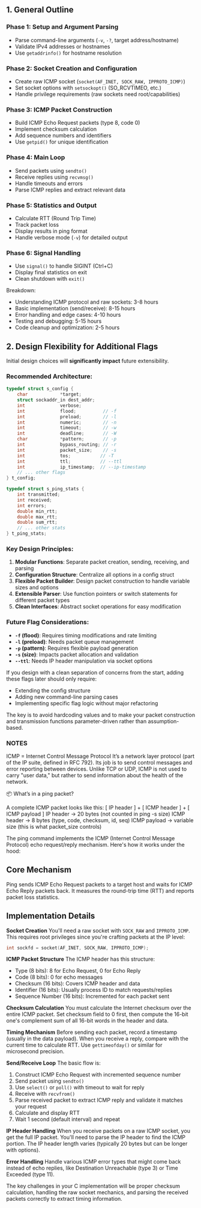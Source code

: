 
## 1. General Outline

### Phase 1: Setup and Argument Parsing
- Parse command-line arguments (`-v`, `-?`, target address/hostname)
- Validate IPv4 addresses or hostnames
- Use `getaddrinfo()` for hostname resolution

### Phase 2: Socket Creation and Configuration
- Create raw ICMP socket (`socket(AF_INET, SOCK_RAW, IPPROTO_ICMP)`)
- Set socket options with `setsockopt()` (SO_RCVTIMEO, etc.)
- Handle privilege requirements (raw sockets need root/capabilities)

### Phase 3: ICMP Packet Construction
- Build ICMP Echo Request packets (type 8, code 0)
- Implement checksum calculation
- Add sequence numbers and identifiers
- Use `getpid()` for unique identification

### Phase 4: Main Loop
- Send packets using `sendto()`
- Receive replies using `recvmsg()`
- Handle timeouts and errors
- Parse ICMP replies and extract relevant data

### Phase 5: Statistics and Output
- Calculate RTT (Round Trip Time)
- Track packet loss
- Display results in ping format
- Handle verbose mode (`-v`) for detailed output

### Phase 6: Signal Handling
- Use `signal()` to handle SIGINT (Ctrl+C)
- Display final statistics on exit
- Clean shutdown with `exit()`


Breakdown:
- Understanding ICMP protocol and raw sockets: 3-8 hours
- Basic implementation (send/receive): 8-15 hours
- Error handling and edge cases: 4-10 hours
- Testing and debugging: 5-15 hours
- Code cleanup and optimization: 2-5 hours

## 2. Design Flexibility for Additional Flags

Initial design choices will **significantly impact** future extensibility.

### Recommended Architecture:

```c
typedef struct s_config {
    char            *target;
    struct sockaddr_in dest_addr;
    int             verbose;
    int             flood;          // -f
    int             preload;        // -l
    int             numeric;        // -n
    int             timeout;        // -w
    int             deadline;       // -W
    char            *pattern;       // -p
    int             bypass_routing; // -r
    int             packet_size;    // -s
    int             tos;           // -T
    int             ttl;           // --ttl
    int             ip_timestamp;  // --ip-timestamp
    // ... other flags
} t_config;

typedef struct s_ping_stats {
    int transmitted;
    int received;
    int errors;
    double min_rtt;
    double max_rtt;
    double sum_rtt;
    // ... other stats
} t_ping_stats;
```

### Key Design Principles:

1. **Modular Functions**: Separate packet creation, sending, receiving, and parsing
2. **Configuration Structure**: Centralize all options in a config struct
3. **Flexible Packet Builder**: Design packet construction to handle variable sizes and options
4. **Extensible Parser**: Use function pointers or switch statements for different packet types
5. **Clean Interfaces**: Abstract socket operations for easy modification

### Future Flag Considerations:

- **`-f` (flood)**: Requires timing modifications and rate limiting
- **`-l` (preload)**: Needs packet queue management
- **`-p` (pattern)**: Requires flexible payload generation
- **`-s` (size)**: Impacts packet allocation and validation
- **`--ttl`**: Needs IP header manipulation via socket options

If you design with a clean separation of concerns from the start, adding these flags later should only require:
- Extending the config structure
- Adding new command-line parsing cases
- Implementing specific flag logic without major refactoring

The key is to avoid hardcoding values and to make your packet construction and transmission functions parameter-driven rather than assumption-based.

### NOTES

ICMP = Internet Control Message Protocol
It’s a network layer protocol (part of the IP suite, defined in RFC 792).
Its job is to send control messages and error reporting between devices.
Unlike TCP or UDP, ICMP is not used to carry "user data," but rather to send information about the health of the network.


📦 What’s in a ping packet?

A complete ICMP packet looks like this:
[ IP header ] + [ ICMP header ] + [ ICMP payload ]
IP header → 20 bytes (not counted in ping -s size)
ICMP header → 8 bytes (type, code, checksum, id, seq)
ICMP payload → variable size (this is what packet_size controls)


The ping command implements the ICMP (Internet Control Message Protocol) echo request/reply mechanism. Here's how it works under the hood:

## Core Mechanism

Ping sends ICMP Echo Request packets to a target host and waits for ICMP Echo Reply packets back. It measures the round-trip time (RTT) and reports packet loss statistics.

## Implementation Details

**Socket Creation**
You'll need a raw socket with `SOCK_RAW` and `IPPROTO_ICMP`. This requires root privileges since you're crafting packets at the IP level:
```c
int sockfd = socket(AF_INET, SOCK_RAW, IPPROTO_ICMP);
```

**ICMP Packet Structure**
The ICMP header has this structure:
- Type (8 bits): 8 for Echo Request, 0 for Echo Reply
- Code (8 bits): 0 for echo messages  
- Checksum (16 bits): Covers ICMP header and data
- Identifier (16 bits): Usually process ID to match requests/replies
- Sequence Number (16 bits): Incremented for each packet sent

**Checksum Calculation**
You must calculate the Internet checksum over the entire ICMP packet. Set checksum field to 0 first, then compute the 16-bit one's complement sum of all 16-bit words in the header and data.

**Timing Mechanism**
Before sending each packet, record a timestamp (usually in the data payload). When you receive a reply, compare with the current time to calculate RTT. Use `gettimeofday()` or similar for microsecond precision.

**Send/Receive Loop**
The basic flow is:
1. Construct ICMP Echo Request with incremented sequence number
2. Send packet using `sendto()`
3. Use `select()` or `poll()` with timeout to wait for reply
4. Receive with `recvfrom()` 
5. Parse received packet to extract ICMP reply and validate it matches your request
6. Calculate and display RTT
7. Wait 1 second (default interval) and repeat

**IP Header Handling**
When you receive packets on a raw ICMP socket, you get the full IP packet. You'll need to parse the IP header to find the ICMP portion. The IP header length varies (typically 20 bytes but can be longer with options).

**Error Handling**
Handle various ICMP error types that might come back instead of echo replies, like Destination Unreachable (type 3) or Time Exceeded (type 11).

The key challenges in your C implementation will be proper checksum calculation, handling the raw socket mechanics, and parsing the received packets correctly to extract timing information.